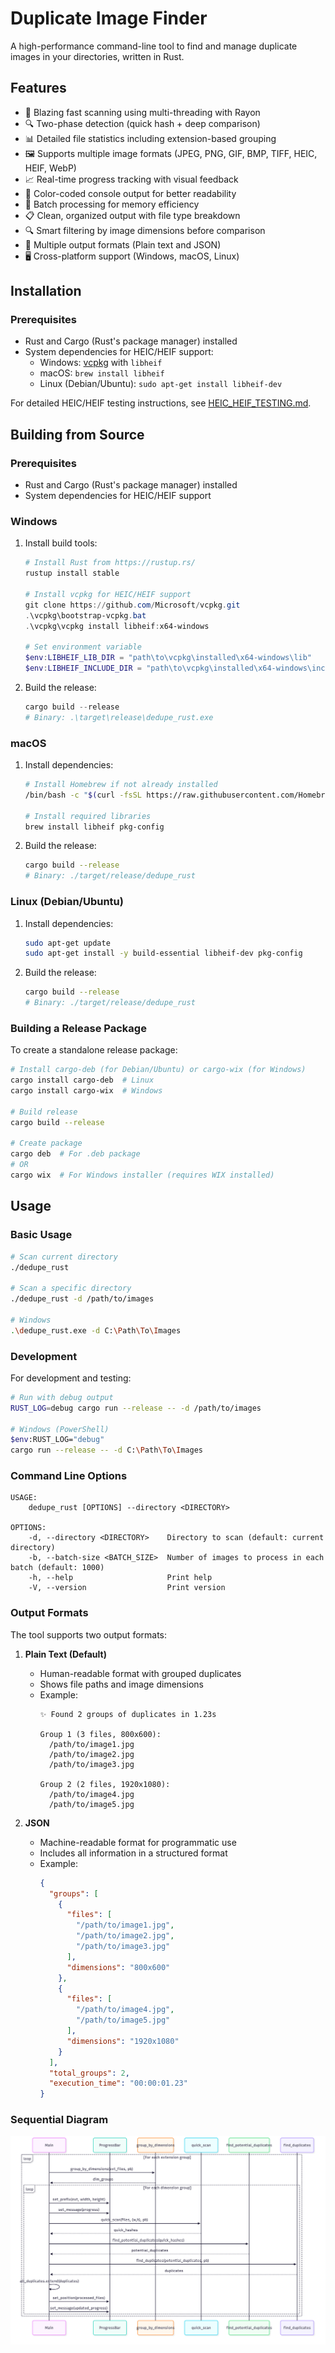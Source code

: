 # Duplicate Image Finder

A high-performance command-line tool to find and manage duplicate images in your directories, written in Rust.

## Features

- 🚀 Blazing fast scanning using multi-threading with Rayon
- 🔍 Two-phase detection (quick hash + deep comparison)
- 📊 Detailed file statistics including extension-based grouping
- 🖼️ Supports multiple image formats (JPEG, PNG, GIF, BMP, TIFF, HEIC, HEIF, WebP)
- 📈 Real-time progress tracking with visual feedback
- 🎨 Color-coded console output for better readability
- 🔢 Batch processing for memory efficiency
- 📋 Clean, organized output with file type breakdown
- 🔍 Smart filtering by image dimensions before comparison
- 📝 Multiple output formats (Plain text and JSON)
- 🖥️ Cross-platform support (Windows, macOS, Linux)

## Installation

### Prerequisites
- Rust and Cargo (Rust's package manager) installed
- System dependencies for HEIC/HEIF support:
  - Windows: [vcpkg](https://vcpkg.io/) with `libheif`
  - macOS: `brew install libheif`
  - Linux (Debian/Ubuntu): `sudo apt-get install libheif-dev`

For detailed HEIC/HEIF testing instructions, see [HEIC_HEIF_TESTING.md](HEIC_HEIF_TESTING.md).

## Building from Source

### Prerequisites
- Rust and Cargo (Rust's package manager) installed
- System dependencies for HEIC/HEIF support

### Windows

1. Install build tools:
   ```powershell
   # Install Rust from https://rustup.rs/
   rustup install stable
   
   # Install vcpkg for HEIC/HEIF support
   git clone https://github.com/Microsoft/vcpkg.git
   .\vcpkg\bootstrap-vcpkg.bat
   .\vcpkg\vcpkg install libheif:x64-windows
   
   # Set environment variable
   $env:LIBHEIF_LIB_DIR = "path\to\vcpkg\installed\x64-windows\lib"
   $env:LIBHEIF_INCLUDE_DIR = "path\to\vcpkg\installed\x64-windows\include"
   ```

2. Build the release:
   ```powershell
   cargo build --release
   # Binary: .\target\release\dedupe_rust.exe
   ```

### macOS

1. Install dependencies:
   ```bash
   # Install Homebrew if not already installed
   /bin/bash -c "$(curl -fsSL https://raw.githubusercontent.com/Homebrew/install/HEAD/install.sh)"
   
   # Install required libraries
   brew install libheif pkg-config
   ```

2. Build the release:
   ```bash
   cargo build --release
   # Binary: ./target/release/dedupe_rust
   ```

### Linux (Debian/Ubuntu)

1. Install dependencies:
   ```bash
   sudo apt-get update
   sudo apt-get install -y build-essential libheif-dev pkg-config
   ```

2. Build the release:
   ```bash
   cargo build --release
   # Binary: ./target/release/dedupe_rust
   ```

### Building a Release Package

To create a standalone release package:

```bash
# Install cargo-deb (for Debian/Ubuntu) or cargo-wix (for Windows)
cargo install cargo-deb  # Linux
cargo install cargo-wix  # Windows

# Build release
cargo build --release

# Create package
cargo deb  # For .deb package
# OR
cargo wix  # For Windows installer (requires WIX installed)
```

## Usage

### Basic Usage

```bash
# Scan current directory
./dedupe_rust

# Scan a specific directory
./dedupe_rust -d /path/to/images

# Windows
.\dedupe_rust.exe -d C:\Path\To\Images
```

### Development

For development and testing:

```bash
# Run with debug output
RUST_LOG=debug cargo run --release -- -d /path/to/images

# Windows (PowerShell)
$env:RUST_LOG="debug"
cargo run --release -- -d C:\Path\To\Images
```


### Command Line Options

```
USAGE:
    dedupe_rust [OPTIONS] --directory <DIRECTORY>

OPTIONS:
    -d, --directory <DIRECTORY>    Directory to scan (default: current directory)
    -b, --batch-size <BATCH_SIZE>  Number of images to process in each batch (default: 1000)
    -h, --help                     Print help
    -V, --version                  Print version
```

### Output Formats

The tool supports two output formats:

1. **Plain Text (Default)**
   - Human-readable format with grouped duplicates
   - Shows file paths and image dimensions
   - Example:
     ```
     ✨ Found 2 groups of duplicates in 1.23s
     
     Group 1 (3 files, 800x600):
       /path/to/image1.jpg
       /path/to/image2.jpg
       /path/to/image3.jpg
     
     Group 2 (2 files, 1920x1080):
       /path/to/image4.jpg
       /path/to/image5.jpg
     ```

2. **JSON**
   - Machine-readable format for programmatic use
   - Includes all information in a structured format
   - Example:
     ```json
     {
       "groups": [
         {
           "files": [
             "/path/to/image1.jpg",
             "/path/to/image2.jpg",
             "/path/to/image3.jpg"
           ],
           "dimensions": "800x600"
         },
         {
           "files": [
             "/path/to/image4.jpg",
             "/path/to/image5.jpg"
           ],
           "dimensions": "1920x1080"
         }
       ],
       "total_groups": 2,
       "execution_time": "00:00:01.23"
     }
     ```

### Sequential Diagram

![Sequential Diagram](docs/sequence_diagram.png)

